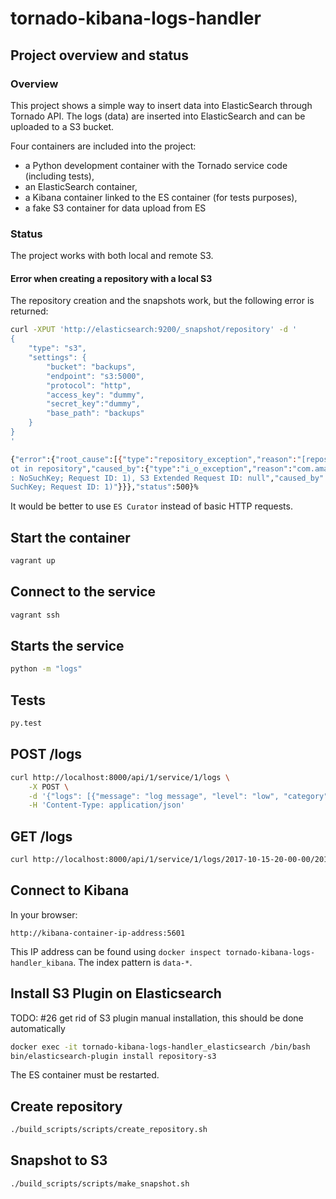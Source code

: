 # tornado-kibana-logs-handler

## Project overview and status

### Overview

This project shows a simple way to insert data into ElasticSearch through Tornado API.
The logs (data) are inserted into ElasticSearch and can be uploaded to a S3 bucket.

Four containers are included into the project:
* a Python development container with the Tornado service code (including tests),
* an ElasticSearch container,
* a Kibana container linked to the ES container (for tests purposes),
* a fake S3 container for data upload from ES

### Status

The project works with both local and remote S3.

#### Error when creating a repository with a local S3

The repository creation and the snapshots work, but the following error is returned:

```bash
curl -XPUT 'http://elasticsearch:9200/_snapshot/repository' -d '
{
    "type": "s3",
    "settings": {
        "bucket": "backups",
        "endpoint": "s3:5000",
        "protocol": "http",
        "access_key": "dummy",
        "secret_key":"dummy",
        "base_path": "backups"
    }
}
'

{"error":{"root_cause":[{"type":"repository_exception","reason":"[repository] failed to update snapshot in repository"}],"type":"repository_exception","reason":"[repository] failed to update snapsh
ot in repository","caused_by":{"type":"i_o_exception","reason":"com.amazonaws.services.s3.model.AmazonS3Exception: The specified key does not exist (Service: Amazon S3; Status Code: 404; Error Code
: NoSuchKey; Request ID: 1), S3 Extended Request ID: null","caused_by":{"type":"amazon_s3_exception","reason":"The specified key does not exist (Service: Amazon S3; Status Code: 404; Error Code: No
SuchKey; Request ID: 1)"}}},"status":500}%
```

It would be better to use `ES Curator` instead of basic HTTP requests.

## Start the container

```bash
vagrant up
```

## Connect to the service

```bash
vagrant ssh
```

## Starts the service

```bash
python -m "logs"
```

## Tests

```bash
py.test
```

## POST /logs

```bash
curl http://localhost:8000/api/1/service/1/logs \
    -X POST \
    -d '{"logs": [{"message": "log message", "level": "low", "category": "my category", "date": "1502304972"}]}' \
    -H 'Content-Type: application/json'
```

## GET /logs

```bash
curl http://localhost:8000/api/1/service/1/logs/2017-10-15-20-00-00/2017-10-16-15-00-00
```

## Connect to Kibana

In your browser:

```
http://kibana-container-ip-address:5601
```

This IP address can be found using `docker inspect tornado-kibana-logs-handler_kibana`.
The index pattern is `data-*`.

## Install S3 Plugin on Elasticsearch

TODO: #26 get rid of S3 plugin manual installation, this should be done automatically

```bash
docker exec -it tornado-kibana-logs-handler_elasticsearch /bin/bash
bin/elasticsearch-plugin install repository-s3
```

The ES container must be restarted.

## Create repository

```bash
./build_scripts/scripts/create_repository.sh
```

## Snapshot to S3

```bash
./build_scripts/scripts/make_snapshot.sh
```
